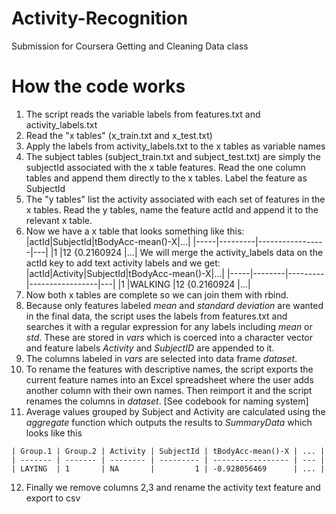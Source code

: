 Activity-Recognition
====================

Submission for Coursera Getting and Cleaning Data class


How the code works
====================
1.   The script reads the variable labels from features.txt and activity_labels.txt
2.   Read the "x tables" (x_train.txt and x_test.txt)
3.   Apply the labels from activity_labels.txt to the x tables as variable names
4.   The subject tables (subject_train.txt and subject_test.txt) are simply the subjectId associated with the
     x table features. Read the one column tables and append them directly to the x tables. Label the
     feature as SubjectId
5.   The "y tables" list the activity associated with each set of features in the x tables. Read the
     y tables, name the feature actId and append it to the relevant x table.
6.   Now we have a x table that looks something like this:
	|actId|SubjectId|tBodyAcc-mean()-X|...|
	|-----|---------|-----------------|---|
	|1    |12       {0.2160924        |...|
   We will merge the activity_labels data on the actId key to add text activity labels and we get:
	|actId|Activity|SubjectId|tBodyAcc-mean()-X|...|
	|-----|--------|---------|-----------------|---|
	|1    |WALKING |12       {0.2160924        |...|
7.   Now both x tables are complete so we can join them with rbind. 
8.  Because only features labeled *mean* and *standard deviation* are wanted in the final data, the script 
   uses the labels from features.txt and searches it with a regular expression for any labels including *mean* 
   or *std*. These are stored in *vars* which is coerced into a character vector and feature labels *Activity*
    and *SubjectID* are appended to it.
9.  The columns labeled in *vars* are selected into data frame *dataset*.
10.  To rename the features with descriptive names, the script exports the current feature names into an Excel spreadsheet where the user adds another column with their own names. Then reimport it and the script renames the columns in *dataset*. [See codebook for naming system]
11.  Average values grouped by Subject and Activity are calculated using the *aggregate* function which outputs the results to *SummaryData* which looks like this

	| Group.1 | Group.2 | Activity | SubjectId | tBodyAcc-mean()-X | ... |
	| ------- | ------- | -------- | --------- | ----------------- | --- |
	| LAYING  | 1       | NA       |         1 | -0.928056469      | ... |

12.  Finally we remove columns 2,3 and rename the activity text feature and export to csv

